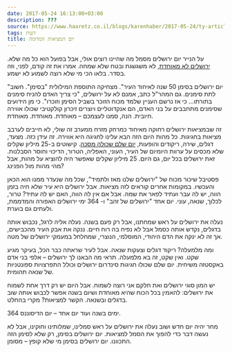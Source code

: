 ```yaml
---
date: 2017-05-24 16:13:00+03:00
description: ???
source: https://www.haaretz.co.il/blogs/karenhaber/2017-05-24/ty-article/0000017f-f8c9-d2d5-a9ff-f8cdc9ca0000
tags: דעות
title: יום המציאות המדומה
---
```


על הנייר יום ירושלים מסמל מה שהיינו רוצים אולי, אבל בפועל הוא כל מה שלא. [ירושלים לא מאוחדת](/blogs/eyalmegged/2017-05-18/ty-article/0000017f-f8b1-d47e-a37f-f9bd7ccd0000), לא משגשגת ובטח שלא שמחה. אמרו את זה קודם, לפני, וזה בסדר. בלאו הכי מי שלא רוצה לשמוע לא ישמע. 

"יום ירושלים בסימן 50 שנה לאיחוד העיר". מצחיקה התוספת המילולית "בסימן". חשוב לתת סימנים. גם המהר"ל כתב, אמנם לא על ירושלים, "כי צריך האדם להניח סימנים בתורתו... כי אז נרשם העניין שלמד מכוח הזוכר בשביל הסימן וזוכרו". כי מן הידועים שסימנים מתחבבים על בני האדם, הם אנקדוטליים ויוצרים זיכרון קולקטיבי שכולו אווירה חיובית. הנה, סמנו לעצמכם – מאוחדת. מאוחדת. מאוחדת. 

זה שבמציאות ירושלים רחוקה מאיחוד כמרחק מזרח ממערב זה שולי, לא חייבים לערבב מציאות בחגיגות. כל מהות היום הזה הבא עלינו לחגיגה היא אווירה. זה עידן כזה. מצעד, דגלים, שירה, ריקודים והופעות, [יום שלם שכולה מסכה](/blogs/misgav/2017-05-22/ty-article/.premium/0000017f-e888-df2c-a1ff-fed9459f0000). קישוטים ב-25 מיליון שקלים שלא מכסים על ערוות היומיום של העיר, העוני, האפליה, הטרור, הדיכוי וחוסר הסבלנות. זאת ירושלים בכל יום, גם היום. 25 מיליון שקלים שאפשר היה להוציא על מהות, אבל מהי מהות מול הפנינג? 

פסטיבל שיכור מכוח של "ירושלים שלנו מאז ולתמיד", שכל מה שנעדר ממנו הוא הכאן והעכשיו. במקומות אחרים קוראים לזה מציאות. אבל ירושלים היא עיר שלא חיה בזמן הווה, יש לה עבר ועתיד לפאר את שמה. אבל אם אין לה הווה, האם יש לה עתיד? טרור, לכלוך, שנאה, עוני. יום אחד "ירושלים של זהב" ו- 364 ימי ירושלים האפורה והמדממת, ולעתים גם בוערת. 

נעלה את ירושלים על ראש שמחתנו, אבל רק פעם בשנה. נעלה אליה לרגל, נכבוש אותה בדגלים, נקדש אותה כסמל אבל לא נפיח בה רוח חיים. ננקה את אבק העיר מהכבישים, אך זה לא ינקה את הדם היהודי, המוסלמי, הנוצרי, שמחלחל במעמקי ירושלים של מטה. 

ומה מלמעלה? ריקוד דגלים וצעקות שנאה. אבל לעיר שראתה כבר הכל, בעיקר מגיע שקט. ואין שקט, זה בא מלמעלה. תראי מה הבאנו לך ירושלים – אלפי בני אדם באקסטזה משיחית. יום שלם שכולו חגיגות סינדרום ירושלים וכולל התפרצויות ספונטניות של שנאה תהומית. 

יש המון סוגי ירושלים ואת חלקם אני רוצה לשמוח. אבל היום יש רק דרך אחת לשמוח את ירושלים: להאמין בכל הכוח שהיא מאוחדת ושיום בשנה אפשר לכבוש אותה שוב בדגלים ובשנאה. הקשר למציאות? מקרי בהחלט. 

364 ימים בשנה ועוד יום אחד – יום הדיסוננס. 

מחר יהיה יום חדש ושוב נעלה את ירושלים על ראש סמלינו, שמלותינו וחוקינו, אבל לא נעשה דבר כדי להפוך את הסמל למציאות. יום ירושלים בסימן, רק שלא לסימן הזה התכוונו. יום ירושלים בסימן מי שלא קופץ – מסומן.
